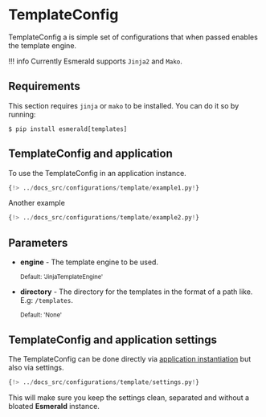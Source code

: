 # TemplateConfig

TemplateConfig a is simple set of configurations that when passed enables the template engine.

!!! info
    Currently Esmerald supports `Jinja2` and `Mako`.

## Requirements

This section requires `jinja` or `mako` to be installed. You can do it so by running:

```shell
$ pip install esmerald[templates]
```

## TemplateConfig and application

To use the TemplateConfig in an application instance.

```python hl_lines="4-5 9"
{!> ../docs_src/configurations/template/example1.py!}
```

Another example

```python hl_lines="4-5 9"
{!> ../docs_src/configurations/template/example2.py!}
```

## Parameters

* **engine** - The template engine to be used.

    <sup>Default: 'JinjaTemplateEngine'</sup>

* **directory** - The directory for the templates in the format of a path like. E.g: `/templates`.

    <sup>Default: 'None'</sup>

## TemplateConfig and application settings

The TemplateConfig can be done directly via [application instantiation](#templateconfig-and-application)
but also via settings.

```python
{!> ../docs_src/configurations/template/settings.py!}
```

This will make sure you keep the settings clean, separated and without a bloated **Esmerald** instance.
